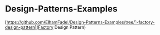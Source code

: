 # Design-Patterns-Examples
[https://github.com/ElhamFadel/Design-Patterns-Examples/tree/1-factory-design-pattern](Factory Design Pattern)
